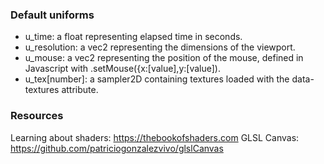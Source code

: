 ### Default uniforms
- u_time: a float representing elapsed time in seconds.
- u_resolution: a vec2 representing the dimensions of the viewport.
- u_mouse: a vec2 representing the position of the mouse, defined in Javascript with .setMouse({x:[value],y:[value]).
- u_tex[number]: a sampler2D containing textures loaded with the data-textures attribute.

### Resources
Learning about shaders: https://thebookofshaders.com
GLSL Canvas: https://github.com/patriciogonzalezvivo/glslCanvas
